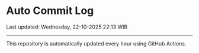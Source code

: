 # Auto Commit Log

Last updated: Wednesday, 22-10-2025 22:13 WIB

---

This repository is automatically updated every hour using GitHub Actions.

